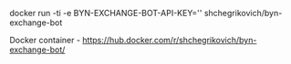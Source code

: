 docker run -ti -e BYN-EXCHANGE-BOT-API-KEY='' shchegrikovich/byn-exchange-bot

Docker container - https://hub.docker.com/r/shchegrikovich/byn-exchange-bot/